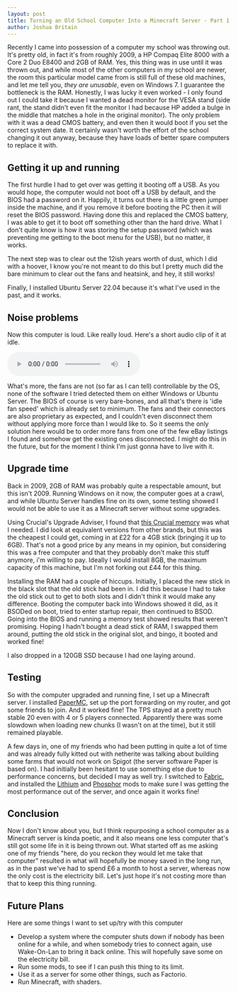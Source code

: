 ```yaml
---
layout: post
title: Turning an Old School Computer Into a Minecraft Server - Part 1
author: Joshua Britain
---
```


Recently I came into possession of a computer my school was throwing out. It's pretty old, in fact it's from roughly 2009, a HP Compaq Elite 8000 with a Core 2 Duo E8400 and 2GB of RAM. Yes, this thing was in use until it was thrown out, and while most of the other computers in my school are newer, the room this particular model came from is still full of these old machines, and let me tell you, *they are unusable*, even on Windows 7. I guarantee the bottleneck is the RAM. Honestly, I was lucky it even worked - I only found out I could take it because I wanted a dead monitor for the VESA stand (side rant, the stand didn't even fit the monitor I had because HP added a bulge in the middle that matches a hole in the original monitor). The only problem with it was a dead CMOS battery, and even then it would boot if you set the correct system date. It certainly wasn't worth the effort of the school changing it out anyway, because they have loads of better spare computers to replace it with.

## Getting it up and running
The first hurdle I had to get over was getting it booting off a USB. As you would hope, the computer would not boot off a USB by default, and the BIOS had a password on it. Happily, it turns out there is a little green jumper inside the machine, and if you remove it before booting the PC then it will reset the BIOS password. Having done this and replaced the CMOS battery, I was able to get it to boot off something other than the hard drive. What I don't quite know is how it was storing the setup password (which was preventing me getting to the boot menu for the USB), but no matter, it works.

The next step was to clear out the 12ish years worth of dust, which I did with a hoover, I know you're not meant to do this but I pretty much did the bare minimum to clear out the fans and heatsink, and hey, it still works!

Finally, I installed Ubuntu Server 22.04 because it's what I've used in the past, and it works.

## Noise problems
Now this computer is loud. Like really loud. Here's a short audio clip of it at idle.

<audio controls>
    <source src="/assets/posts/schoolcomputer/fan.m4a" type="audio/mp4">
</audio>

What's more, the fans are not (so far as I can tell) controllable by the OS, none of the software I tried detected them on either Windows or Ubuntu Server. The BIOS of course is very bare-bones, and all that's there is 'idle fan speed' which is already set to minimum. The fans and their connectors are also proprietary as expected, and I couldn't even disconnect them without applying more force than I would like to. So it seems the only solution here would be to order more fans from one of the few eBay listings I found and somehow get the existing ones disconnected. I might do this in the future, but for the moment I think I'm just gonna have to live with it.

## Upgrade time
Back in 2009, 2GB of RAM was probably quite a respectable amount, but this isn't 2009. Running Windows on it now, the computer goes at a crawl, and while Ubuntu Server handles fine on its own, some testing showed I would not be able to use it as a Minecraft server without some upgrades.

Using Crucial's Upgrade Adviser, I found that [this Crucial memory](https://www.amazon.co.uk/gp/product/B005LDLV6S) was what I needed. I did look at equivalent versions from other brands, but this was the cheapest I could get, coming in at £22 for a 4GB stick (bringing it up to 6GB). That's not a good price by any means in my opinion, but considering this was a free computer and that they probably don't make this stuff anymore, i'm willing to pay. Ideally I would install 8GB, the maximum capacity of this machine, but I'm not forking out £44 for this thing.

Installing the RAM had a couple of hiccups. Initially, I placed the new stick in the black slot that the old stick had been in. I did this because I had to take the old stick out to get to both slots and I didn't think it would make any difference. Booting the computer back into Windows showed it did, as it BSODed on boot, tried to enter startup repair, then continued to BSOD. Going into the BIOS and running a memory test showed results that weren't promising. Hoping I hadn't bought a dead stick of RAM, I swapped them around, putting the old stick in the original slot, and bingo, it booted and worked fine!

I also dropped in a 120GB SSD because I had one laying around.

## Testing

So with the computer upgraded and running fine, I set up a Minecraft server. I installed [PaperMC](https://papermc.io/), set up the port forwarding on my router, and got some friends to join. And it worked fine! The TPS stayed at a pretty much stable 20 even with 4 or 5 players connected. Apparently there was some slowdown when loading new chunks (I wasn't on at the time), but it still remained playable.

A few days in, one of my friends who had been putting in quite a lot of time and was already fully kitted out with netherite was talking about building some farms that would not work on Spigot (the server software Paper is based on). I had initially been hesitant to use something else due to performance concerns, but decided I may as well try. I switched to [Fabric](https://fabricmc.net), and installed the [Lithium](https://www.curseforge.com/minecraft/mc-mods/lithium) and [Phosphor](https://www.curseforge.com/minecraft/mc-mods/phosphor) mods to make sure I was getting the most performance out of the server, and once again it works fine!

## Conclusion

Now I don't know about you, but I think repurposing a school computer as a Minecraft server is kinda poetic, and it also means one less computer that's still got some life in it is being thrown out. What started off as me asking one of my friends "here, do you reckon they would let me take that computer" resulted in what will hopefully be money saved in the long run, as in the past we've had to spend £6 a month to host a server, whereas now the only cost is the electricity bill. Let's just hope it's not costing more than that to keep this thing running.

## Future Plans

Here are some things I want to set up/try with this computer

- Develop a system where the computer shuts down if nobody has been online for a while, and when somebody tries to connect again, use Wake-On-Lan to bring it back online. This will hopefully save some on the electricity bill.
- Run some mods, to see if I can push this thing to its limit.
- Use it as a server for some other things, such as Factorio.
- Run Minecraft, with shaders.